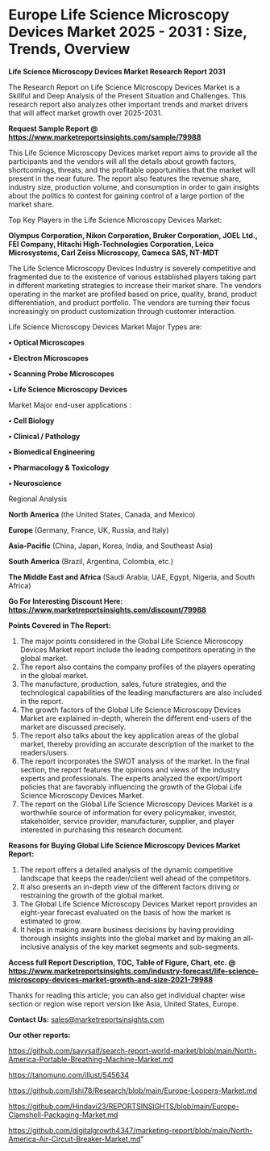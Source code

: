 # Europe Life Science Microscopy Devices Market 2025 - 2031 : Size, Trends, Overview

<strong>Life Science Microscopy Devices Market Research Report 2031</strong>

The Research Report on Life Science Microscopy Devices Market is a Skillful and Deep Analysis of the Present Situation and Challenges. This research report also analyzes other important trends and market drivers that will affect market growth over 2025-2031.

<strong>Request Sample Report @ <a href=https://www.marketreportsinsights.com/sample/79988>https://www.marketreportsinsights.com/sample/79988</a></strong>

This Life Science Microscopy Devices market report aims to provide all the participants and the vendors will all the details about growth factors, shortcomings, threats, and the profitable opportunities that the market will present in the near future. The report also features the revenue share, industry size, production volume, and consumption in order to gain insights about the politics to contest for gaining control of a large portion of the market share.

Top Key Players in the Life Science Microscopy Devices Market:

<strong>Olympus Corporation, Nikon Corporation, Bruker Corporation, JOEL Ltd., FEI Company, Hitachi High-Technologies Corporation, Leica Microsystems, Carl Zeiss Microscopy, Cameca SAS, NT-MDT</strong>

The Life Science Microscopy Devices Industry is severely competitive and fragmented due to the existence of various established players taking part in different marketing strategies to increase their market share. The vendors operating in the market are profiled based on price, quality, brand, product differentiation, and product portfolio. The vendors are turning their focus increasingly on product customization through customer interaction.

Life Science Microscopy Devices Market Major Types are:

<strong>• Optical Microscopes

• Electron Microscopes

• Scanning Probe Microscopes

• Life Science Microscopy Devices</strong>

Market Major end-user applications :

<strong>• Cell Biology

• Clinical / Pathology

• Biomedical Engineering

• Pharmacology & Toxicology

• Neuroscience</strong>

Regional Analysis

</u><strong><b>North America</b></strong> (the United States, Canada, and Mexico)

<strong><b>Europe </b></strong>(Germany, France, UK, Russia, and Italy)

<strong><b>Asia-Pacific</b></strong> (China, Japan, Korea, India, and Southeast Asia)

<strong><b>South America</b></strong> (Brazil, Argentina, Colombia, etc.)

<strong><b>The Middle East and Africa</b></strong> (Saudi Arabia, UAE, Egypt, Nigeria, and South Africa)

<strong>Go For Interesting Discount Here: <a href=https://www.marketreportsinsights.com/discount/79988>https://www.marketreportsinsights.com/discount/79988</a></strong>

<strong>Points Covered in The Report:</strong>
<ol>
  <li>The major points considered in the Global Life Science Microscopy Devices Market report include the leading competitors operating in the global market.</li>
  <li>The report also contains the company profiles of the players operating in the global market.</li>
  <li>The manufacture, production, sales, future strategies, and the technological capabilities of the leading manufacturers are also included in the report.</li>
  <li>The growth factors of the Global Life Science Microscopy Devices Market are explained in-depth, wherein the different end-users of the market are discussed precisely.</li>
  <li>The report also talks about the key application areas of the global market, thereby providing an accurate description of the market to the readers/users.</li>
  <li>The report incorporates the SWOT analysis of the market. In the final section, the report features the opinions and views of the industry experts and professionals. The experts analyzed the export/import policies that are favorably influencing the growth of the Global Life Science Microscopy Devices Market.</li>
  <li>The report on the Global Life Science Microscopy Devices Market is a worthwhile source of information for every policymaker, investor, stakeholder, service provider, manufacturer, supplier, and player interested in purchasing this research document.</li>
</ol>
<strong>Reasons for Buying Global Life Science Microscopy Devices Market Report:</strong>

<ol>
  <li>The report offers a detailed analysis of the dynamic competitive landscape that keeps the reader/client well ahead of the competitors.</li>
  <li>It also presents an in-depth view of the different factors driving or restraining the growth of the global market.</li>
  <li>The Global Life Science Microscopy Devices Market report provides an eight-year forecast evaluated on the basis of how the market is estimated to grow.</li>
  <li>It helps in making aware business decisions by having providing thorough insights insights into the global market and by making an all-inclusive analysis of the key market segments and sub-segments.</li>
</ol>
<strong>Access full Report Description, TOC, Table of Figure, Chart, etc. @ <a href=https://www.marketreportsinsights.com/industry-forecast/life-science-microscopy-devices-market-growth-and-size-2021-79988>https://www.marketreportsinsights.com/industry-forecast/life-science-microscopy-devices-market-growth-and-size-2021-79988</a></strong>


Thanks for reading this article; you can also get individual chapter wise section or region wise report version like Asia, United States, Europe.

<strong>Contact Us:</strong>
sales@marketreportsinsights.com

<strong>Our other reports:</strong>

<a href=https://github.com/sayysaif/search-report-world-market/blob/main/North-America-Portable-Breathing-Machine-Market.md>https://github.com/sayysaif/search-report-world-market/blob/main/North-America-Portable-Breathing-Machine-Market.md</a>

<a href=https://tanomuno.com/illust/545634>https://tanomuno.com/illust/545634</a>

<a href=https://github.com/Ishi78/Research/blob/main/Europe-Loopers-Market.md>https://github.com/Ishi78/Research/blob/main/Europe-Loopers-Market.md</a>

<a href=https://github.com/Hindavi23/REPORTSINSIGHTS/blob/main/Europe-Clamshell-Packaging-Market.md>https://github.com/Hindavi23/REPORTSINSIGHTS/blob/main/Europe-Clamshell-Packaging-Market.md</a>

<a href=https://github.com/digitalgrowth4347/marketing-report/blob/main/North-America-Air-Circuit-Breaker-Market.md>https://github.com/digitalgrowth4347/marketing-report/blob/main/North-America-Air-Circuit-Breaker-Market.md</a>"

